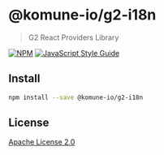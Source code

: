 # @komune-io/g2-i18n

> G2 React Providers Library

[![NPM](https://img.shields.io/npm/v/@komune-io/g2-i18n.svg)](https://www.npmjs.com/package/@komune-io/g2-i18n) [![JavaScript Style Guide](https://img.shields.io/badge/code_style-standard-brightgreen.svg)](https://standardjs.com)

## Install

```bash
npm install --save @komune-io/g2-i18n
```

## License

[Apache License 2.0](https://github.com/apache/.github/blob/main/LICENSE)
